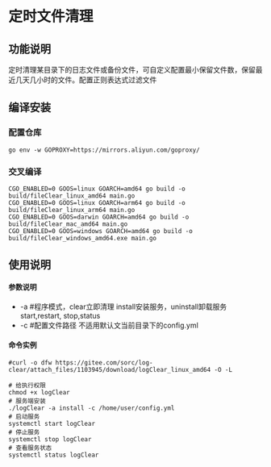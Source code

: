 # 定时文件清理

## 功能说明
定时清理某目录下的日志文件或备份文件，可自定义配置最小保留文件数，保留最近几天几小时的文件。配置正则表达式过滤文件

## 编译安装
### 配置仓库
```shell
go env -w GOPROXY=https://mirrors.aliyun.com/goproxy/
```
### 交叉编译
```shell
CGO_ENABLED=0 GOOS=linux GOARCH=amd64 go build -o build/fileClear_linux_amd64 main.go
CGO_ENABLED=0 GOOS=linux GOARCH=arm64 go build -o build/fileClear_linux_arm64 main.go
CGO_ENABLED=0 GOOS=darwin GOARCH=amd64 go build -o build/fileClear_mac_amd64 main.go
CGO_ENABLED=0 GOOS=windows GOARCH=amd64 go build -o build/fileClear_windows_amd64.exe main.go

```

## 使用说明

#### 参数说明
- -a     #程序模式，clear立即清理 install安装服务，uninstall卸载服务 start,restart, stop,status 
- -c       #配置文件路径 不适用默认文当前目录下的config.yml

#### 命令实例
```shell
#curl -o dfw https://gitee.com/sorc/log-clear/attach_files/1103945/download/logClear_linux_amd64 -O -L

# 给执行权限
chmod +x logClear 
# 服务端安装
./logClear -a install -c /home/user/config.yml
# 启动服务
systemctl start logClear
# 停止服务
systemctl stop logClear
# 查看服务状态
systemctl status logClear
  
```
 